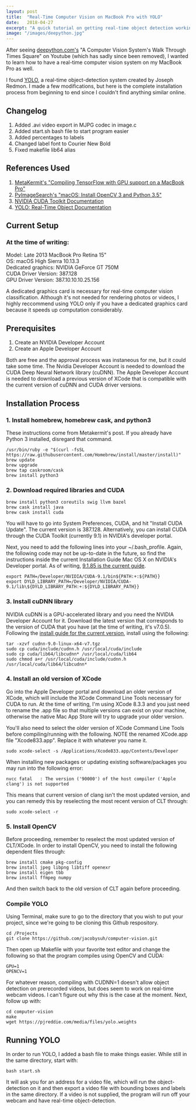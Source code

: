 ```yaml
---
layout: post
title:  "Real-Time Computer Vision on MacBook Pro with YOLO"
date:   2018-04-27
excerpt: "A quick tutorial on getting real-time object detection working on a MacBook with 'YOLO' package and full CUDA support."
image: "/images/deepython.jpg"
---
```


After seeing [deepython.com's](http://www.deepython.com) "A Computer Vision System's Walk Through Times Square" on Youtube (which has sadly since been removed), I wanted to learn how to have a real-time computer vision system on my MacBook Pro as well.

I found [YOLO](https://pjreddie.com/darknet/yolo/), a real-time object-detection system created by Joseph Redmon. I made a few modifications, but here is the complete installation process from beginning to end since I couldn't find anything similar online.

## Changelog
1. Added .avi video export in MJPG codec in image.c
2. Added start.sh bash file to start program easier
2. Added percentages to labels
3. Changed label font to Courier New Bold
4. Fixed makefile lib64 alias


## References Used
1. [MetaKermit's "Compiling TensorFlow with GPU support on a MacBook Pro"](https://metakermit.com/2017/compiling-tensorflow-with-gpu-support-on-a-macbook-pro/)
2. [PyImageSearch's "macOS: Install OpenCV 3 and Python 3.5"](https://www.pyimagesearch.com/2016/12/05/macos-install-opencv-3-and-python-3-5/)
3. [NVIDIA CUDA Toolkit Documentation](https://docs.nvidia.com/cuda/cuda-installation-guide-mac-os-x/index.html)
4. [YOLO: Real-Time Object Documentation](https://pjreddie.com/darknet/yolo/)

## Current Setup
### At the time of writing:
Model: Late 2013 MacBook Pro Retina 15"  
OS: macOS High Sierra 10.13.3  
Dedicated graphics: NVIDIA GeForce GT 750M  
CUDA Driver Version: 387.128  
GPU Driver Version: 387.10.10.10.25.156

A dedicated graphics card is necessary for real-time computer vision classification. Although it's not needed for rendering photos or videos, I highly reccommend using YOLO only if you have a dedicated graphics card because it speeds up computation considerably. 

## Prerequisites
1. Create an NVIDIA Developer Account
2. Create an Apple Developer Account

Both are free and the approval process was instaneous for me, but it could take some time. The Nvidia Developer Account is needed to download the CUDA Deep Neural Network library (cuDNN). The Apple Developer Account is needed to download a previous version of XCode that is compatible with the current version of cuDNN and CUDA driver versions.

## Installation Process
### 1. Install homebrew, homebrew cask, and python3
These instructions come from Metakermit's post. If you already have Python 3 installed, disregard that command.
```
/usr/bin/ruby -e "$(curl -fsSL https://raw.githubusercontent.com/Homebrew/install/master/install)"
brew update
brew upgrade
brew tap caskroom/cask
brew install python3
```
### 2. Download required libraries and CUDA
```
brew install python3 coreutils swig llvm bazel
brew cask install java
brew cask install cuda
```
You will have to go into System Preferences, CUDA, and hit "Install CUDA Update". The current version is 387.128. Alternatively, you can install CUDA through the CUDA Toolkit (currently 9.1) in NVIDIA's developer portal.

Next, you need to add the following lines into your ~/.bash\_profile. Again, the following code may not be up-to-date in the future, so find the instructions inside the current Installation Guide Mac OS X on NVIDIA's Developer portal. As of writing, [9.1.85 is the current guide](http://docs.nvidia.com/cuda/cuda-installation-guide-mac-os-x/index.html).
```
export PATH=/Developer/NVIDIA/CUDA-9.1/bin${PATH:+:${PATH}}
export DYLD_LIBRARY_PATH=/Developer/NVIDIA/CUDA-9.1/lib\${DYLD_LIBRARY_PATH:+:${DYLD_LIBRARY_PATH}}
```
### 3. Install cuDNN library
NVIDIA cuDNN is a GPU-accelerated library and you need the NVIDIA Developer Account for it. Download the latest version that corresponds to the version of CUDA that you have (at the time of writing, it's v7.0.5). Following the [install guide for the current version](http://developer2.download.nvidia.com/compute/machine-learning/cudnn/secure/v7.0.5/prod/Doc/cuDNN-Installation-Guide.pdf?eAASf10kHbeAcinZIczZFjjpB2z6UXPpR54Bm4o0hMlkYHhC1LcYPc-qAmoFcuZZOH1zIuDxmfmonrsujxEnmLxySq9Gb2cdATjsp0Cqt_dqECOTkMB6C5nTp8AhovyZuSMCJIFlcm8UlmzBTe0NJRj92nHjLRmAbkaUqoPU7ajTlEwncqKIHZSAWKpOQidk2A), install using the following:
```
tar -xzvf cudnn-9.0-linux-x64-v7.tgz
sudo cp cuda/include/cudnn.h /usr/local/cuda/include
sudo cp cuda/lib64/libcudnn* /usr/local/cuda/lib64
sudo chmod a+r /usr/local/cuda/include/cudnn.h /usr/local/cuda/lib64/libcudnn*
```

### 4. Install an old version of XCode
Go into the Apple Developer portal and download an older version of XCode, which will include the XCode Command Line Tools necessary for CUDA to run. At the time of writing, I'm using XCode 8.3.3 and you just need to rename the .app file so that multiple versions can exist on your machine, otherwise the native Mac App Store will try to upgrade your older version. 

You'll also need to select the older version of XCode Command Line Tools before compiling/running with the following. NOTE the renamed XCode.app file "Xcode833.app". Replace it with whatever you name it.
```
sudo xcode-select -s /Applications/Xcode833.app/Contents/Developer
```
When installing new packages or updating existing software/packages you may run into the following error:
```
nvcc fatal   : The version ('90000') of the host compiler ('Apple clang') is not supported
```
This means that current version of clang isn't the most updated version, and you can remedy this by reselecting the most recent version of CLT through:
```
sudo xcode-select -r
```

### 5. Install OpenCV
Before proceeding, remember to reselect the most updated version of CLT/XCode. In order to install OpenCV, you need to install the following dependent files through:
```
brew install cmake pkg-config
brew install jpeg libpng libtiff openexr
brew install eigen tbb
brew install ffmpeg numpy
```
And then switch back to the old version of CLT again before proceeding.

### Compile YOLO
Using Terminal, make sure to go to the directory that you wish to put your project, since we're going to be cloning this Github respository.
```
cd /Projects
git clone https://github.com/jacobysuh/computer-vision.git
```
Then open up Makefile with your favorite text editor and change the following so that the program compiles using OpenCV and CUDA:
```
GPU=1
OPENCV=1
```
For whatever reason, compiling with CUDNN=1 doesn't allow object detection on prerecorded videos, but does seem to work on real-time webcam videos. I can't figure out why this is the case at the moment. Next, follow up with:
```
cd computer-vision
make
wget https://pjreddie.com/media/files/yolo.weights
```

## Running YOLO
In order to run YOLO, I added a bash file to make things easier. While still in the same directory, start with:
```
bash start.sh
``` 
It will ask you for an address for a video file, which will run the object-detection on it and then export a video file with bounding boxes and labels in the same directory. If a video is not supplied, the program will run off your webcam and have real-time object-detection.